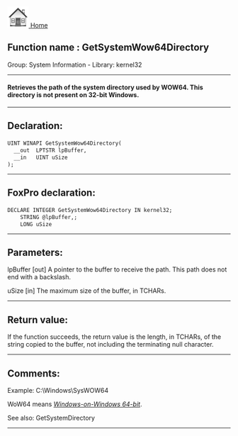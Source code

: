 [<img src="../../images/home.png"> Home ](https://github.com/VFPX/Win32API)  

## Function name : GetSystemWow64Directory
Group: System Information - Library: kernel32    
***  


#### Retrieves the path of the system directory used by WOW64. This directory is not present on 32-bit Windows.
***  


## Declaration:
```foxpro  
UINT WINAPI GetSystemWow64Directory(
  __out  LPTSTR lpBuffer,
  __in   UINT uSize
);  
```  
***  


## FoxPro declaration:
```foxpro  
DECLARE INTEGER GetSystemWow64Directory IN kernel32;
	STRING @lpBuffer,;
	LONG uSize  
```  
***  


## Parameters:
lpBuffer [out] 
A pointer to the buffer to receive the path. This path does not end with a backslash.

uSize [in] 
The maximum size of the buffer, in TCHARs.  
***  


## Return value:
If the function succeeds, the return value is the length, in TCHARs, of the string copied to the buffer, not including the terminating null character.  
***  


## Comments:
Example: C:\Windows\SysWOW64  
  
WoW64 means <Em><a href="http://en.wikipedia.org/wiki/WOW64">Windows-on-Windows 64-bit</a></Em>.  
  
See also: GetSystemDirectory   
  
***  

